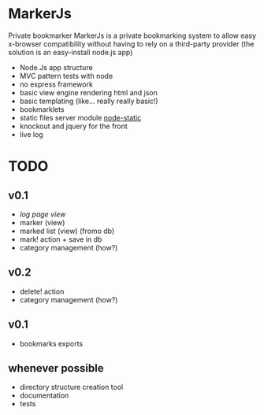 MarkerJs
========

Private bookmarker
MarkerJs is a private bookmarking system to allow easy x-browser compatibility without having to rely on a third-party provider (the solution is an easy-install node.js app)

- Node.Js app structure
- MVC pattern tests with node
- no express framework
- basic view engine rendering html and json
- basic templating (like... really really basic!)
- bookmarklets
- static files server module [node-static](https://github.com/cloudhead/node-static)
- knockout and jquery for the front
- live log

TODO
====

v0.1
----
- _log page view_
- marker (view)
- marked list (view) (fromo db)
- mark! action + save in db
- category management (how?)

v0.2
----
- delete! action
- category management (how?)

v0.1
----
- bookmarks exports

whenever possible
-----------------
- directory structure creation tool
- documentation
- tests